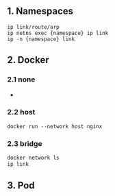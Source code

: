 ## 1. Namespaces
```
ip link/route/arp
ip netns exec {namespace} ip link
ip -n {namespace} link
```
   
## 2. Docker
### 2.1 none
- 
### 2.2 host
```
docker run --network host nginx
```

### 2.3 bridge
```bash 
docker network ls
ip link
```


## 3. Pod




















